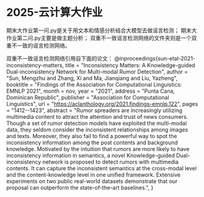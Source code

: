 # 2025-云计算大作业
期末大作业第一问.py是关于用文本和情感分析结合大模型去做谣言检测；
期末大作业第二问.py主要是做主题分析；
双重不一致谣言检测网络的文件夹则是一个双重不一致的谣言检测网络。

















双重不一致谣言检测网络引用自下面的论文：
@inproceedings{sun-etal-2021-inconsistency-matters,
    title = "Inconsistency Matters: A Knowledge-guided Dual-inconsistency Network for Multi-modal Rumor Detection",
    author = "Sun, Mengzhu  and
      Zhang, Xi  and
      Ma, Jianqiang  and
      Liu, Yazheng",
    booktitle = "Findings of the Association for Computational Linguistics: EMNLP 2021",
    month = nov,
    year = "2021",
    address = "Punta Cana, Dominican Republic",
    publisher = "Association for Computational Linguistics",
    url = "https://aclanthology.org/2021.findings-emnlp.122",
    pages = "1412--1423",
    abstract = "Rumor spreaders are increasingly utilizing multimedia content to attract the attention and trust of news consumers. Though a set of rumor detection models have exploited the multi-modal data, they seldom consider the inconsistent relationships among images and texts. Moreover, they also fail to find a powerful way to spot the inconsistency information among the post contents and background knowledge. Motivated by the intuition that rumors are more likely to have inconsistency information in semantics, a novel Knowledge-guided Dual-inconsistency network is proposed to detect rumors with multimedia contents. It can capture the inconsistent semantics at the cross-modal level and the content-knowledge level in one unified framework. Extensive experiments on two public real-world datasets demonstrate that our proposal can outperform the state-of-the-art baselines.",
}

